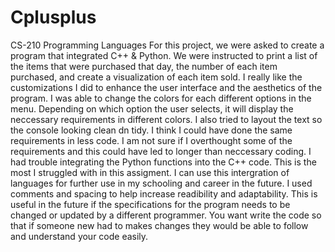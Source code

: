 # Cplusplus
CS-210 Programming Languages
For this project, we were asked to create a program that integrated C++ & Python.  We were instructed to print a list of the items that were purchased that day, the number of each item purchased, and create a visualization of each item sold. I really like the customizations I did to enhance the user interface and the aesthetics of the program.  I was able to change the colors for each different options in the menu.  Depending on which option the user selects, it will display the neccessary requirements in different colors.  I also tried to layout the text so the console looking clean dn tidy. I think I could have done the same requirements in less code.  I am not sure if I overthought some of the requirements and this could have led to longer than neccessary coding. I had trouble integrating the Python functions into the C++ code.  This is the most I struggled with in this assigment.  I can use this intergration of languages for further use in my schooling and career in the future. I used comments and spacing to help increase readibility and adaptability. This is useful in the future if the specifications for the program needs to be changed or updated by a different programmer.  You want write the code so that if someone new had to makes changes they would be able to follow and understand your code easily. 
